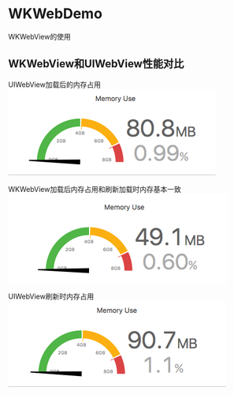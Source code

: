 # WKWebDemo
WKWebView的使用

## WKWebView和UIWebView性能对比

UIWebView加载后的内存占用</br>
![img](https://github.com/zhuzhuxingtianxia/WKWebDemo/blob/master/web.png)

WKWebView加载后内存占用和刷新加载时内存基本一致</br>
![img](https://github.com/zhuzhuxingtianxia/WKWebDemo/blob/master/wk.png)
 
 UIWebView刷新时内存占用</br>
 ![img](https://github.com/zhuzhuxingtianxia/WKWebDemo/blob/master/mjweb.png)


